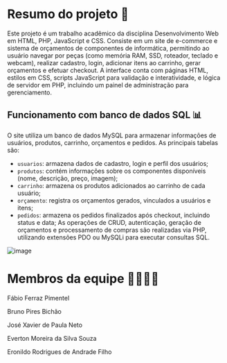 # Resumo do projeto 📝
Este projeto é um trabalho acadêmico da disciplina Desenvolvimento Web em HTML, PHP, JavaScript e CSS. Consiste em um site de e-commerce e sistema de orçamentos de componentes de informática, permitindo ao usuário navegar por peças (como memória RAM, SSD, roteador, teclado e webcam), realizar cadastro, login, adicionar itens ao carrinho, gerar orçamentos e efetuar checkout. A interface conta com páginas HTML, estilos em CSS, scripts JavaScript para validação e interatividade, e lógica de servidor em PHP, incluindo um painel de administração para gerenciamento.

## Funcionamento com banco de dados SQL 📊
O site utiliza um banco de dados MySQL para armazenar informações de usuários, produtos, carrinho, orçamentos e pedidos. As principais tabelas são:
- `usuarios`: armazena dados de cadastro, login e perfil dos usuários;
- `produtos`: contém informações sobre os componentes disponíveis (nome, descrição, preço, imagem);
- `carrinho`: armazena os produtos adicionados ao carrinho de cada usuário;
- `orçamento`: registra os orçamentos gerados, vinculados a usuários e itens;
- `pedidos`: armazena os pedidos finalizados após checkout, incluindo status e data;
As operações de CRUD, autenticação, geração de orçamentos e processamento de compras são realizadas via PHP, utilizando extensões PDO ou MySQLi para executar consultas SQL.


![image](https://github.com/user-attachments/assets/7e1b7aa4-4666-4752-aa43-4da354464ab1)



# Membros da equipe 👨‍👨‍👦‍👦

Fábio Ferraz Pimentel

Bruno Pires Bichão

José Xavier de Paula Neto

Everton Moreira da Silva Souza

Eronildo Rodrigues de Andrade Filho
